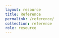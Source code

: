 ```yaml
---
layout: resource
title: Reference
permalink: /reference/
collection: reference
role: resource
---
```

